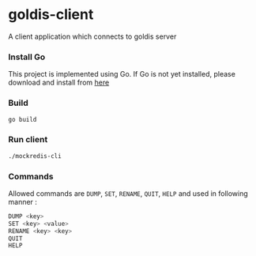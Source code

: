 # goldis-client
A client application which connects to goldis server

### Install Go
This project is implemented using Go. If Go is not yet installed, please download and install from [here](https://golang.org/doc/install)

### Build
```bash
go build 
```
### Run client
```bash
./mockredis-cli
```
### Commands
Allowed commands are `DUMP`, `SET`, `RENAME`, `QUIT`, `HELP` and used in following manner :
```bash
DUMP <key>
SET <key> <value>
RENAME <key> <key>
QUIT
HELP
```